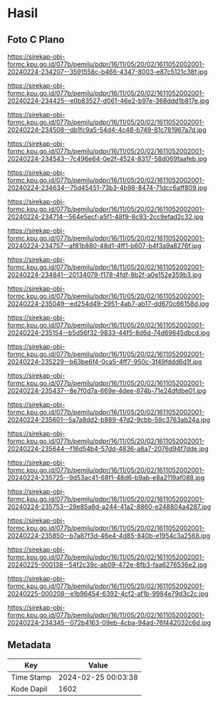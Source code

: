 # Hasil

## Foto C Plano

https://sirekap-obj-formc.kpu.go.id/077b/pemilu/pdpr/16/11/05/20/02/1611052002001-20240224-234207--3591558c-b466-4347-8003-e87c5121c38f.jpg

https://sirekap-obj-formc.kpu.go.id/077b/pemilu/pdpr/16/11/05/20/02/1611052002001-20240224-234425--e0b83527-d061-46e2-b97e-368ddd1b817e.jpg

https://sirekap-obj-formc.kpu.go.id/077b/pemilu/pdpr/16/11/05/20/02/1611052002001-20240224-234508--db1fc9a5-54d4-4c48-b749-81c781967a7d.jpg

https://sirekap-obj-formc.kpu.go.id/077b/pemilu/pdpr/16/11/05/20/02/1611052002001-20240224-234543--7c496e64-0e2f-4524-8317-58d069faafeb.jpg

https://sirekap-obj-formc.kpu.go.id/077b/pemilu/pdpr/16/11/05/20/02/1611052002001-20240224-234634--75d45451-73b3-4b98-8474-71dcc6aff809.jpg

https://sirekap-obj-formc.kpu.go.id/077b/pemilu/pdpr/16/11/05/20/02/1611052002001-20240224-234714--564e5ecf-a5f1-48f9-8c93-2cc9efad2c32.jpg

https://sirekap-obj-formc.kpu.go.id/077b/pemilu/pdpr/16/11/05/20/02/1611052002001-20240224-234757--af81b880-48d1-4ff1-b607-b4f3a9a8276f.jpg

https://sirekap-obj-formc.kpu.go.id/077b/pemilu/pdpr/16/11/05/20/02/1611052002001-20240224-234841--20134079-f178-4fdf-8b2f-a0e152e359b3.jpg

https://sirekap-obj-formc.kpu.go.id/077b/pemilu/pdpr/16/11/05/20/02/1611052002001-20240224-235049--ed254d49-2951-4ab7-ab17-dd670c66158d.jpg

https://sirekap-obj-formc.kpu.go.id/077b/pemilu/pdpr/16/11/05/20/02/1611052002001-20240224-235154--b5d56f32-9833-44f5-8d6d-74d69645dbcd.jpg

https://sirekap-obj-formc.kpu.go.id/077b/pemilu/pdpr/16/11/05/20/02/1611052002001-20240224-235229--b63be6f4-0ca5-4ff7-950c-3f49fddd6d1f.jpg

https://sirekap-obj-formc.kpu.go.id/077b/pemilu/pdpr/16/11/05/20/02/1611052002001-20240224-235437--8e7f0d7a-669e-4dee-874b-71e24dfdbe01.jpg

https://sirekap-obj-formc.kpu.go.id/077b/pemilu/pdpr/16/11/05/20/02/1611052002001-20240224-235601--5a7a8dd2-b889-47d2-9cbb-59c3763ab24a.jpg

https://sirekap-obj-formc.kpu.go.id/077b/pemilu/pdpr/16/11/05/20/02/1611052002001-20240224-235644--f16d54b4-57dd-4836-a8a7-2076d94f7dde.jpg

https://sirekap-obj-formc.kpu.go.id/077b/pemilu/pdpr/16/11/05/20/02/1611052002001-20240224-235725--9d53ac41-68f1-48d6-b9ab-e8a2119af088.jpg

https://sirekap-obj-formc.kpu.go.id/077b/pemilu/pdpr/16/11/05/20/02/1611052002001-20240224-235753--29e85a8d-a244-41a2-8860-e248804a4287.jpg

https://sirekap-obj-formc.kpu.go.id/077b/pemilu/pdpr/16/11/05/20/02/1611052002001-20240224-235850--b7a87f3d-46e4-4d85-840b-e1954c3a2568.jpg

https://sirekap-obj-formc.kpu.go.id/077b/pemilu/pdpr/16/11/05/20/02/1611052002001-20240225-000138--54f2c39c-ab09-472e-8fb3-faa6276536e2.jpg

https://sirekap-obj-formc.kpu.go.id/077b/pemilu/pdpr/16/11/05/20/02/1611052002001-20240225-000208--e1b96454-6392-4cf2-af1b-9984e79d3c2c.jpg

https://sirekap-obj-formc.kpu.go.id/077b/pemilu/pdpr/16/11/05/20/02/1611052002001-20240224-234345--072b4163-09eb-4cba-94ad-76f442032c6d.jpg


## Metadata

| Key        | Value               |
| ---------- | ------------------- |
| Time Stamp | 2024-02-25 00:03:38 |
| Kode Dapil | 1602                |



